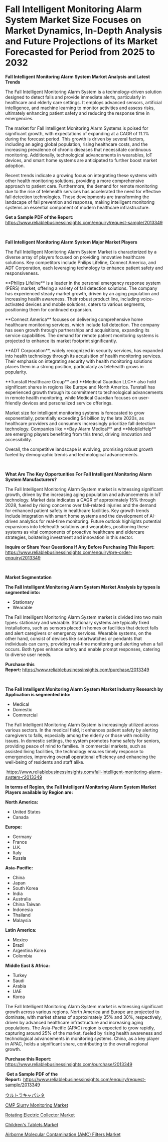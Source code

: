 <p><h1>Fall Intelligent Monitoring Alarm System Market Size Focuses on Market Dynamics, In-Depth Analysis and Future Projections of its Market Forecasted for Period from 2025 to 2032</h1></p><p><strong>Fall Intelligent Monitoring Alarm System Market Analysis and Latest Trends</strong></p>
<p><p>The Fall Intelligent Monitoring Alarm System is a technology-driven solution designed to detect falls and provide immediate alerts, particularly in healthcare and elderly care settings. It employs advanced sensors, artificial intelligence, and machine learning to monitor activities and assess risks, ultimately enhancing patient safety and reducing the response time in emergencies.</p><p>The market for Fall Intelligent Monitoring Alarm Systems is poised for significant growth, with expectations of expanding at a CAGR of 11.1% during the forecast period. This growth is driven by several factors, including an aging global population, rising healthcare costs, and the increasing prevalence of chronic diseases that necessitate continuous monitoring. Additionally, technological advancements in wearables, IoT devices, and smart home systems are anticipated to further boost market adoption.</p><p>Recent trends indicate a growing focus on integrating these systems with other health monitoring solutions, providing a more comprehensive approach to patient care. Furthermore, the demand for remote monitoring due to the rise of telehealth services has accelerated the need for effective fall detection technologies. These developments are transforming the landscape of fall prevention and response, making intelligent monitoring systems an essential component of modern healthcare infrastructure.</p></p>
<p><strong>Get a Sample PDF of the Report:&nbsp;</strong> <a href="https://www.reliablebusinessinsights.com/enquiry/request-sample/2013349?utm_campaign=101&utm_medium=2&utm_source=Github&utm_content=ia&utm_term=07042025&utm_id=fall-intelligent-monitoring-alarm-system">https://www.reliablebusinessinsights.com/enquiry/request-sample/2013349</a></p>
<p>&nbsp;</p>
<p><strong>Fall Intelligent Monitoring Alarm System Major Market Players</strong></p>
<p><p>The Fall Intelligent Monitoring Alarm System Market is characterized by a diverse array of players focused on providing innovative healthcare solutions. Key competitors include Philips Lifeline, Connect America, and ADT Corporation, each leveraging technology to enhance patient safety and responsiveness.</p><p>**Philips Lifeline** is a leader in the personal emergency response system (PERS) market, offering a variety of fall detection solutions. The company has experienced steady market growth, driven by an aging population and increasing health awareness. Their robust product line, including voice-activated devices and mobile solutions, caters to various segments, positioning them for continued expansion.</p><p>**Connect America** focuses on delivering comprehensive home healthcare monitoring services, which include fall detection. The company has seen growth through partnerships and acquisitions, expanding its service capabilities. The demand for remote patient monitoring systems is projected to enhance its market footprint significantly.</p><p>**ADT Corporation**, widely recognized in security services, has expanded into health technology through its acquisition of health monitoring services. Their emphasis on integrating security with health monitoring solutions places them in a strong position, particularly as telehealth grows in popularity.</p><p>**Tunstall Healthcare Group** and **Medical Guardian LLC** also hold significant shares in regions like Europe and North America. Tunstall has experienced growth through its commitment to technological advancements in remote health monitoring, while Medical Guardian focuses on user-friendly devices and personalized service offerings.</p><p>Market size for intelligent monitoring systems is forecasted to grow exponentially, potentially exceeding $4 billion by the late 2020s, as healthcare providers and consumers increasingly prioritize fall detection technology. Companies like **Bay Alarm Medical** and **MobileHelp** are emerging players benefiting from this trend, driving innovation and accessibility.</p><p>Overall, the competitive landscape is evolving, promising robust growth fueled by demographic trends and technological advancements.</p></p>
<p>&nbsp;</p>
<p><strong>What Are The Key Opportunities For Fall Intelligent Monitoring Alarm System Manufacturers?</strong></p>
<p><p>The Fall Intelligent Monitoring Alarm System market is witnessing significant growth, driven by the increasing aging population and advancements in IoT technology. Market data indicates a CAGR of approximately 15% through 2028, fueled by rising concerns over fall-related injuries and the demand for enhanced patient safety in healthcare facilities. Key growth trends include integration with smart home systems and the development of AI-driven analytics for real-time monitoring. Future outlook highlights potential expansions into telehealth solutions and wearables, positioning these systems as vital components of proactive healthcare and eldercare strategies, bolstering investment and innovation in this sector.</p></p>
<p><strong>Inquire or Share Your Questions If Any Before Purchasing This Report:</strong> <a href="https://www.reliablebusinessinsights.com/enquiry/pre-order-enquiry/2013349?utm_campaign=101&utm_medium=2&utm_source=Github&utm_content=ia&utm_term=07042025&utm_id=fall-intelligent-monitoring-alarm-system">https://www.reliablebusinessinsights.com/enquiry/pre-order-enquiry/2013349</a></p>
<p>&nbsp;</p>
<p><strong>Market Segmentation</strong></p>
<p><strong>The Fall Intelligent Monitoring Alarm System Market Analysis by types is segmented into:</strong></p>
<p><ul><li>Stationary</li><li>Wearable</li></ul></p>
<p><p>The Fall Intelligent Monitoring Alarm System market is divided into two main types: stationary and wearable. Stationary systems are typically fixed installations, such as sensors placed in homes or facilities that detect falls and alert caregivers or emergency services. Wearable systems, on the other hand, consist of devices like smartwatches or pendants that individuals can carry, providing real-time monitoring and alerting when a fall occurs. Both types enhance safety and enable prompt responses, catering to diverse user needs.</p></p>
<p><strong>Purchase this Report:&nbsp;</strong><a href="https://www.reliablebusinessinsights.com/purchase/2013349?utm_campaign=101&utm_medium=2&utm_source=Github&utm_content=ia&utm_term=07042025&utm_id=fall-intelligent-monitoring-alarm-system">https://www.reliablebusinessinsights.com/purchase/2013349</a></p>
<p>&nbsp;</p>
<p><strong>The Fall Intelligent Monitoring Alarm System Market Industry Research by Application is segmented into:</strong></p>
<p><ul><li>Medical</li><li>Domestic</li><li>Commercial</li></ul></p>
<p><p>The Fall Intelligent Monitoring Alarm System is increasingly utilized across various sectors. In the medical field, it enhances patient safety by alerting caregivers to falls, especially among the elderly or those with mobility issues. In domestic settings, the system promotes home safety for seniors, providing peace of mind to families. In commercial markets, such as assisted living facilities, the technology ensures timely response to emergencies, improving overall operational efficiency and enhancing the well-being of residents and staff alike.</p></p>
<p><a href="https://www.reliablebusinessinsights.com/fall-intelligent-monitoring-alarm-system-r2013349?utm_campaign=101&utm_medium=2&utm_source=Github&utm_content=ia&utm_term=07042025&utm_id=fall-intelligent-monitoring-alarm-system">&nbsp;https://www.reliablebusinessinsights.com/fall-intelligent-monitoring-alarm-system-r2013349</a></p>
<p><strong>In terms of Region, the Fall Intelligent Monitoring Alarm System Market Players available by Region are:</strong></p>
<p>
    <p> <strong> North America: </strong>
        <ul>
            <li>United States</li>
            <li>Canada</li>
        </ul>
        </p> 
    <p> <strong> Europe: </strong>
        <ul>
            <li>Germany</li>
            <li>France</li>
            <li>U.K.</li>
            <li>Italy</li>
            <li>Russia</li>
        </ul>
        </p> 
    <p> <strong> Asia-Pacific: </strong>
        <ul>
            <li>China</li>
            <li>Japan</li>
            <li>South Korea</li>
            <li>India</li>
            <li>Australia</li>
            <li>China Taiwan</li>
            <li>Indonesia</li>
            <li>Thailand</li>
            <li>Malaysia</li>
        </ul>
        </p> 
    <p> <strong> Latin America: </strong>
        <ul>
            <li>Mexico</li>
            <li>Brazil</li>
            <li>Argentina Korea</li>
            <li>Colombia</li>
        </ul>
        </p> 
    <p> <strong> Middle East & Africa: </strong>
        <ul>
            <li>Turkey</li>
            <li>Saudi</li>
            <li>Arabia</li>
            <li>UAE</li>
            <li>Korea</li>
        </ul>
    </p>
    </p>
<p><p>The Fall Intelligent Monitoring Alarm System market is witnessing significant growth across various regions. North America and Europe are projected to dominate, with market shares of approximately 35% and 30%, respectively, driven by advanced healthcare infrastructure and increasing aging populations. The Asia-Pacific (APAC) region is expected to grow rapidly, capturing around 25% of the market, fueled by rising health awareness and technological advancements in monitoring systems. China, as a key player in APAC, holds a significant share, contributing to the overall regional growth.</p></p>
<p><strong>Purchase this Report: </strong><a href="https://www.reliablebusinessinsights.com/purchase/2013349?utm_campaign=101&utm_medium=2&utm_source=Github&utm_content=ia&utm_term=07042025&utm_id=fall-intelligent-monitoring-alarm-system">https://www.reliablebusinessinsights.com/purchase/2013349</a></p>
<p>&nbsp;<strong>Get a Sample PDF of the Report:&nbsp;&nbsp;</strong><a href="https://www.reliablebusinessinsights.com/enquiry/request-sample/2013349?utm_campaign=101&utm_medium=2&utm_source=Github&utm_content=ia&utm_term=07042025&utm_id=fall-intelligent-monitoring-alarm-system">https://www.reliablebusinessinsights.com/enquiry/request-sample/2013349</a></p>
<p><strong></strong></p>
<p><p><a href="https://github.com/lababdou/Market-Research-Report-List-7/blob/main/375251752609.md?utm_campaign=101&utm_medium=2&utm_source=Github&utm_content=ia&utm_term=07042025&utm_id=fall-intelligent-monitoring-alarm-system">ウルトラキャパシタ</a></p><p><a href="https://github.com/messonmengen75/Market-Research-Report-List-1/blob/main/cmp-slurry-monitoring-market.md?utm_campaign=101&utm_medium=2&utm_source=Github&utm_content=ia&utm_term=07042025&utm_id=fall-intelligent-monitoring-alarm-system">CMP Slurry Monitoring Market</a></p><p><a href="https://github.com/zymerivarrik6/Market-Research-Report-List-1/blob/main/rotating-electric-collector-market.md?utm_campaign=101&utm_medium=2&utm_source=Github&utm_content=ia&utm_term=07042025&utm_id=fall-intelligent-monitoring-alarm-system">Rotating Electric Collector Market</a></p><p><a href="https://github.com/saimntamiki/Market-Research-Report-List-1/blob/main/childrens-tablets-market.md?utm_campaign=101&utm_medium=2&utm_source=Github&utm_content=ia&utm_term=07042025&utm_id=fall-intelligent-monitoring-alarm-system">Children's Tablets Market</a></p><p><a href="https://github.com/djihencygnel74/Market-Research-Report-List-1/blob/main/airborne-molecular-contamination-amc-filters-market.md?utm_campaign=101&utm_medium=2&utm_source=Github&utm_content=ia&utm_term=07042025&utm_id=fall-intelligent-monitoring-alarm-system">Airborne Molecular Contamination (AMC) Filters Market</a></p></p>